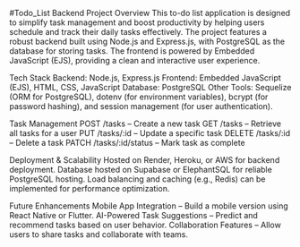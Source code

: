 #Todo_List 
Backend Project
Overview
This to-do list application is designed to simplify task management and boost productivity by helping users schedule and track their daily tasks effectively. The project features a robust backend built using Node.js and Express.js, with PostgreSQL as the database for storing tasks. The frontend is powered by Embedded JavaScript (EJS), providing a clean and interactive user experience.

Tech Stack
Backend: Node.js, Express.js
Frontend: Embedded JavaScript (EJS), HTML, CSS, JavaScript
Database: PostgreSQL
Other Tools: Sequelize (ORM for PostgreSQL), dotenv (for environment variables), bcrypt (for password hashing), and session management (for user authentication).

Task Management
POST /tasks – Create a new task
GET /tasks – Retrieve all tasks for a user
PUT /tasks/:id – Update a specific task
DELETE /tasks/:id – Delete a task
PATCH /tasks/:id/status – Mark task as complete

Deployment & Scalability
Hosted on Render, Heroku, or AWS for backend deployment.
Database hosted on Supabase or ElephantSQL for reliable PostgreSQL hosting.
Load balancing and caching (e.g., Redis) can be implemented for performance optimization.

Future Enhancements
Mobile App Integration – Build a mobile version using React Native or Flutter.
AI-Powered Task Suggestions – Predict and recommend tasks based on user behavior.
Collaboration Features – Allow users to share tasks and collaborate with teams.
